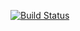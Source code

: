 [![Build Status](https://travis-ci.org/lrsdev/dog-rails.svg?branch=development)](https://travis-ci.org/lrsdev/dog-rails)
